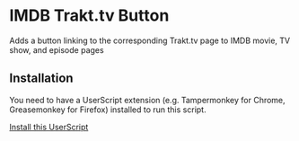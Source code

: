 # IMDB Trakt.tv Button
Adds a button linking to the corresponding Trakt.tv page to IMDB movie, TV show, and episode pages

## Installation
You need to have a UserScript extension (e.g. Tampermonkey for Chrome, Greasemonkey for Firefox) installed to run this script.

[Install this UserScript](https://github.com/SecretUnicorn/IMDB-Chart-Trakt.tv-Button/raw/master/imdb_trakttv_button.user.js)

